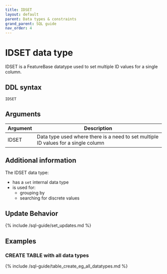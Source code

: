 ```yaml
---
title: IDSET
layout: default
parent: Data types & constraints
grand_parent: SQL guide
nav_order: 4
---
```


# IDSET data type

IDSET is a FeatureBase datatype used to set multiple ID values for a single column.

## DDL syntax

```
IDSET
```

## Arguments

| Argument | Description |
|---|---|
| IDSET | Data type used where there is a need to set multiple ID values for a single column |

## Additional information

The IDSET data type:
* has a `set` internal data type
* is used for:
  * grouping by
  * searching for discrete values

## Update Behavior

{% include /sql-guide/set_updates.md %}

## Examples

### CREATE TABLE with all data types

{% include /sql-guide/table_create_eg_all_datatypes.md %}

